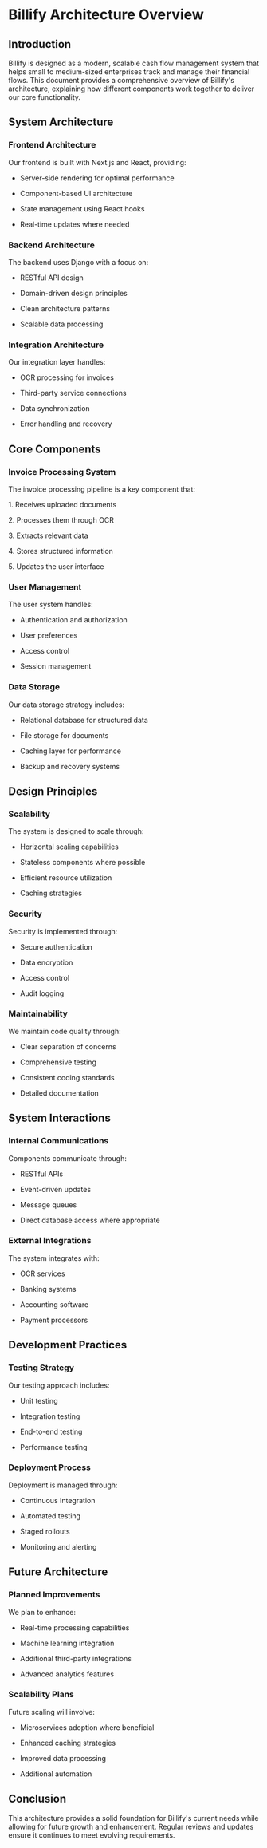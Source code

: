 # Billify Architecture Overview

## Introduction

Billify is designed as a modern, scalable cash flow management system that helps small to medium-sized enterprises track and manage their financial flows. This document provides a comprehensive overview of Billify's architecture, explaining how different components work together to deliver our core functionality.

## System Architecture

### Frontend Architecture

Our frontend is built with Next.js and React, providing:

- Server-side rendering for optimal performance

- Component-based UI architecture

- State management using React hooks

- Real-time updates where needed

### Backend Architecture

The backend uses Django with a focus on:

- RESTful API design

- Domain-driven design principles

- Clean architecture patterns

- Scalable data processing

### Integration Architecture

Our integration layer handles:

- OCR processing for invoices

- Third-party service connections

- Data synchronization

- Error handling and recovery

## Core Components

### Invoice Processing System

The invoice processing pipeline is a key component that:

1\. Receives uploaded documents

2\. Processes them through OCR

3\. Extracts relevant data

4\. Stores structured information

5\. Updates the user interface

### User Management

The user system handles:

- Authentication and authorization

- User preferences

- Access control

- Session management

### Data Storage

Our data storage strategy includes:

- Relational database for structured data

- File storage for documents

- Caching layer for performance

- Backup and recovery systems

## Design Principles

### Scalability

The system is designed to scale through:

- Horizontal scaling capabilities

- Stateless components where possible

- Efficient resource utilization

- Caching strategies

### Security

Security is implemented through:

- Secure authentication

- Data encryption

- Access control

- Audit logging

### Maintainability

We maintain code quality through:

- Clear separation of concerns

- Comprehensive testing

- Consistent coding standards

- Detailed documentation

## System Interactions

### Internal Communications

Components communicate through:

- RESTful APIs

- Event-driven updates

- Message queues

- Direct database access where appropriate

### External Integrations

The system integrates with:

- OCR services

- Banking systems

- Accounting software

- Payment processors

## Development Practices

### Testing Strategy

Our testing approach includes:

- Unit testing

- Integration testing

- End-to-end testing

- Performance testing

### Deployment Process

Deployment is managed through:

- Continuous Integration

- Automated testing

- Staged rollouts

- Monitoring and alerting

## Future Architecture

### Planned Improvements

We plan to enhance:

- Real-time processing capabilities

- Machine learning integration

- Additional third-party integrations

- Advanced analytics features

### Scalability Plans

Future scaling will involve:

- Microservices adoption where beneficial

- Enhanced caching strategies

- Improved data processing

- Additional automation

## Conclusion

This architecture provides a solid foundation for Billify's current needs while allowing for future growth and enhancement. Regular reviews and updates ensure it continues to meet evolving requirements.